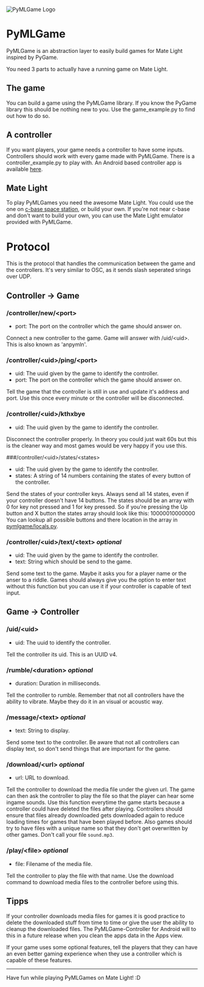 ![PyMLGame Logo][pymlgame_header]

PyMLGame
========

PyMLGame is an abstraction layer to easily build games for Mate Light inspired by PyGame.

You need 3 parts to actually have a running game on Mate Light.

The game
--------

You can build a game using the PyMLGame library. If you know the PyGame library this should be nothing new to you. Use the game_example.py to find out how to do so.

A controller
------------

If you want players, your game needs a controller to have some inputs. Controllers should work with every game made with PyMLGame. There is a controller_example.py to play with. An Android based controller app is available [here][1].

Mate Light
----------

To play PyMLGames you need the awesome Mate Light. You could use the one on [c-base space station][2], or build your own. If you're not near c-base and don't want to build your own, you can use the Mate Light emulator provided with PyMLGame.


Protocol
========

This is the protocol that handles the communication between the game and the controllers. It's very similar to OSC, as it sends slash seperated srings over UDP.


Controller -> Game
------------------

### /controller/new/&lt;port&gt;

  - port: The port on the controller which the game should answer on.

Connect a new controller to the game. Game will answer with /uid/&lt;uid&gt;. This is also known as 'anpymln'.

### /controller/&lt;uid&gt;/ping/&lt;port&gt;

  - uid: The uuid given by the game to identify the controller.
  - port: The port on the controller which the game should answer on.

Tell the game that the controller is still in use and update it's address and port. Use this once every minute or the controller will be disconnected.

### /controller/&lt;uid&gt;/kthxbye

  - uid: The uuid given by the game to identify the controller.

Disconnect the controller properly. In theory you could just wait 60s but this is the cleaner way and most games would
be very happy if you use this.

###/controller/&lt;uid&gt;/states/&lt;states&gt;

  - uid: The uuid given by the game to identify the controller.
  - states: A string of 14 numbers containing the states of every button of the controller.

Send the states of your controller keys. Always send all 14 states, even if your controller doesn't have 14 buttons.
The states should be an array with 0 for key not pressed and 1 for key pressed. So if you're pressing the Up button and X button the states array should look like this: 10000010000000
You can lookup all possible buttons and there location in the array in [pymlgame/locals.py][3].

### /controller/&lt;uid&gt;/text/&lt;text&gt; *optional*

  - uid: The uuid given by the game to identify the controller.
  - text: String which should be send to the game.

Send some text to the game. Maybe it asks you for a player name or the anser to a riddle. Games should always give you the option to enter text without this function but you can use it if your controller is capable of text input.


Game -> Controller
------------------

### /uid/&lt;uid&gt;

  - uid: The uuid to identify the controller.

Tell the controller its uid. This is an UUID v4.

### /rumble/&lt;duration&gt; *optional*

  - duration: Duration in milliseconds.

Tell the controller to rumble. Remember that not all controllers have the ability to vibrate. Maybe they do it in an visual or acoustic way.

### /message/&lt;text&gt; *optional*

  - text: String to display.

Send some text to the controller. Be aware that not all controllers can display text, so don't send things that are important for the game.

### /download/&lt;url&gt; *optional*

  - url: URL to download.

Tell the controller to download the media file under the given url. The game can then ask the controller to play the
file so that the player can hear some ingame sounds. Use this function everytime the game starts because a controller
could have deleted the files after playing. Controllers should ensure that files already downloaded gets downloaded
again to reduce loading times for games that have been played before. Also games should try to have files with a unique name so that they don't get overwritten by other games. Don't call your file `sound.mp3`.

### /play/&lt;file&gt; *optional*

  - file: Filename of the media file.

Tell the controller to play the file with that name. Use the download command to download media files to the controller before using this.


Tipps
-----

If your controller downloads media files for games it is good practice to delete the downloaded stuff from time to time or give the user the ability to cleanup the downloaded files. The PyMLGame-Controller for Android will to this in a future release when you clean the apps data in the Apps view.

If your game uses some optional features, tell the players that they can have an even better gaming experience when they use a controller which is capable of these features.


---

Have fun while playing PyMLGames on Mate Light! :D

[pymlgame_header]: https://github.com/PyMLGame/pymlgame/raw/master/header.png "PyMLGame"
[1]: https://github.com/PyMLGame/pymlgame-controller
[2]: https://c-base.org/
[3]: https://github.com/PyMLGame/pymlgame/blob/master/pymlgame/locals.py
